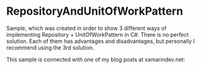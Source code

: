 # RepositoryAndUnitOfWorkPattern
 
Sample, which was created in order to show 3 different ways of implementing Repository + UnitOfWorkPattern in C#.
There is no perfect solution. Each of them has advantages and disadvantages, but personally I recommend using the 3rd solution.

This sample is connected with one of my blog posts at xamarindev.net:
